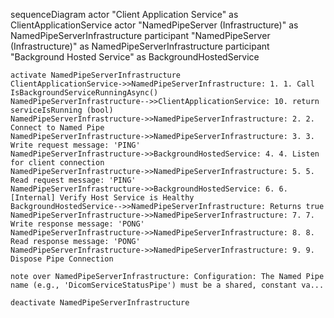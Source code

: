 sequenceDiagram
    actor "Client Application Service" as ClientApplicationService
    actor "NamedPipeServer (Infrastructure)" as NamedPipeServerInfrastructure
    participant "NamedPipeServer (Infrastructure)" as NamedPipeServerInfrastructure
    participant "Background Hosted Service" as BackgroundHostedService

    activate NamedPipeServerInfrastructure
    ClientApplicationService->>NamedPipeServerInfrastructure: 1. 1. Call IsBackgroundServiceRunningAsync()
    NamedPipeServerInfrastructure-->>ClientApplicationService: 10. return serviceIsRunning (bool)
    NamedPipeServerInfrastructure->>NamedPipeServerInfrastructure: 2. 2. Connect to Named Pipe
    NamedPipeServerInfrastructure->>NamedPipeServerInfrastructure: 3. 3. Write request message: 'PING'
    NamedPipeServerInfrastructure->>BackgroundHostedService: 4. 4. Listen for client connection
    NamedPipeServerInfrastructure->>NamedPipeServerInfrastructure: 5. 5. Read request message: 'PING'
    NamedPipeServerInfrastructure->>BackgroundHostedService: 6. 6. [Internal] Verify Host Service is Healthy
    BackgroundHostedService-->>NamedPipeServerInfrastructure: Returns true
    NamedPipeServerInfrastructure->>NamedPipeServerInfrastructure: 7. 7. Write response message: 'PONG'
    NamedPipeServerInfrastructure->>NamedPipeServerInfrastructure: 8. 8. Read response message: 'PONG'
    NamedPipeServerInfrastructure->>NamedPipeServerInfrastructure: 9. 9. Dispose Pipe Connection

    note over NamedPipeServerInfrastructure: Configuration: The Named Pipe name (e.g., 'DicomServiceStatusPipe') must be a shared, constant va...

    deactivate NamedPipeServerInfrastructure
